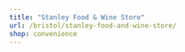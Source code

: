 ```yaml
---
title: "Stanley Food & Wine Store"
url: /bristol/stanley-food-and-wine-store/
shop: convenience
---
```

